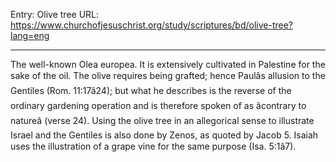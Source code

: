 Entry: Olive tree
URL: https://www.churchofjesuschrist.org/study/scriptures/bd/olive-tree?lang=eng

---

The well-known Olea europea. It is extensively cultivated in Palestine for the sake of the oil. The olive requires being grafted; hence Paulâs allusion to the Gentiles (Rom. 11:17â24); but what he describes is the reverse of the ordinary gardening operation and is therefore spoken of as âcontrary to natureâ (verse 24). Using the olive tree in an allegorical sense to illustrate Israel and the Gentiles is also done by Zenos, as quoted by Jacob 5. Isaiah uses the illustration of a grape vine for the same purpose (Isa. 5:1â7).
